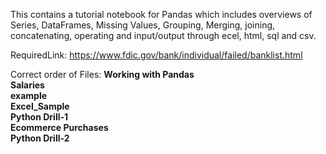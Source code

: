 This contains a tutorial notebook for Pandas which includes overviews of Series, DataFrames, Missing Values, Grouping,
Merging, joining, concatenating, operating and input/output through ecel, html, sql and csv.

RequiredLink: https://www.fdic.gov/bank/individual/failed/banklist.html

Correct order of Files:
**Working with Pandas  
Salaries  
example  
Excel_Sample  
Python Drill-1  
Ecommerce Purchases  
Python Drill-2**
